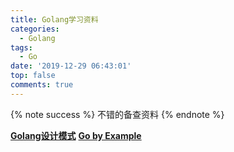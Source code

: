 ```yaml
---
title: Golang学习资料
categories:
  - Golang
tags:
  - Go
date: '2019-12-29 06:43:01'
top: false
comments: true
---
```


{% note success %} 不错的备查资料 {% endnote %}

[**Golang设计模式**](https://juejin.im/post/5a113e686fb9a0452936596c)
[**Go by Example**](https://gobyexample.com/)